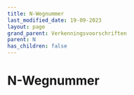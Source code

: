 ```yaml
---
title: N-Wegnummer
last_modified_date: 19-09-2023
layout: page
grand_parent: Verkenningsvoorschriften
parent: N
has_children: false
---
```


N-Wegnummer
===========


